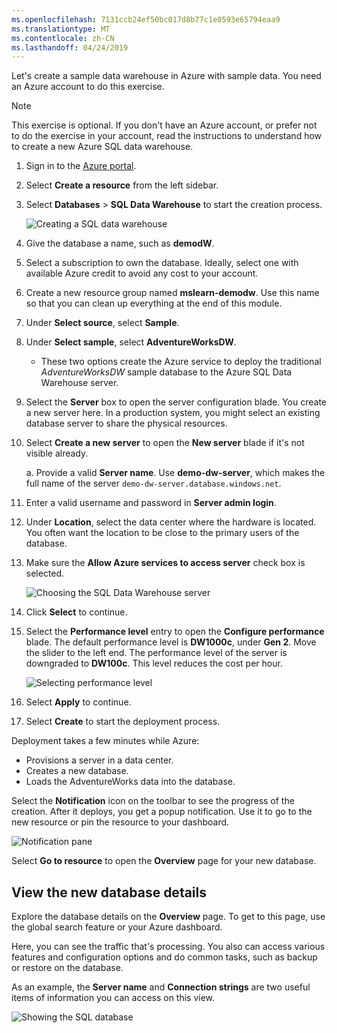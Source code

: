```yaml
---
ms.openlocfilehash: 7131ccb24ef50bc017d8b77c1e0593e65794eaa9
ms.translationtype: MT
ms.contentlocale: zh-CN
ms.lasthandoff: 04/24/2019
---
```

Let's create a sample data warehouse in Azure with sample data. You need an Azure account to do this exercise.

> [!NOTE]
> This exercise is optional. If you don't have an Azure account, or prefer not to do the exercise in your account, read the instructions to understand how to create a new Azure SQL data warehouse.

1. Sign in to the [Azure portal](https://portal.azure.com?azure-port=true).

1. Select **Create a resource** from the left sidebar.
1. Select **Databases** > **SQL Data Warehouse** to start the creation process.

    ![Creating a SQL data warehouse](../media/2-create-sql-dw.png)

1. Give the database a name, such as **demodW**. 

1. Select a subscription to own the database. Ideally, select one with available Azure credit to avoid any cost to your account.

1. Create a new resource group named **mslearn-demodw**. Use this name so that you can clean up everything at the end of this module.

1. Under **Select source**, select **Sample**. 
1. Under **Select sample**, select **AdventureWorksDW**. 

    - These two options create the Azure service to deploy the traditional *AdventureWorksDW* sample database to the Azure SQL Data Warehouse server.

1. Select the **Server** box to open the server configuration blade. You create a new server here. In a production system, you might select an existing database server to share the physical resources.
1. Select **Create a new server** to open the **New server** blade if it's not visible already.
    
    a. Provide a valid **Server name**. Use **demo-dw-server**, which makes the full name of the server `demo-dw-server.database.windows.net`.

1. Enter a valid username and password in **Server admin login**.

1. Under **Location**, select the data center where the hardware is located. You often want the location to be close to the primary users of the database.

1. Make sure the **Allow Azure services to access server** check box is selected.

    ![Choosing the SQL Data Warehouse server](../media/2-select-asdw-server.png)

1. Click **Select** to continue.

1. Select the **Performance level** entry to open the **Configure performance** blade. The default performance level is **DW1000c**, under **Gen 2**. Move the slider to the left end. The performance level of the server is downgraded to **DW100c**. This level reduces the cost per hour. 

    ![Selecting performance level](../media/2-select-performance-level.png)

1. Select **Apply** to continue.

1. Select **Create** to start the deployment process.

Deployment takes a few minutes while Azure:

- Provisions a server in a data center.
- Creates a new database.
- Loads the AdventureWorks data into the database.

Select the **Notification** icon on the toolbar to see the progress of the creation. After it deploys, you get a popup notification. Use it to go to the new resource or pin the resource to your dashboard.

![Notification pane](../media/2-click-notification.png)

Select **Go to resource** to open the **Overview** page for your new database.

## <a name="view-the-new-database-details"></a>View the new database details

Explore the database details on the **Overview** page. To get to this page, use the global search feature or your Azure dashboard.

Here, you can see the traffic that's processing. You also can access various features and configuration options and do common tasks, such as backup or restore on the database.

As an example, the **Server name** and **Connection strings** are two useful items of information you can access on this view.

![Showing the SQL database](../media/2-explore-sql-db.png)

